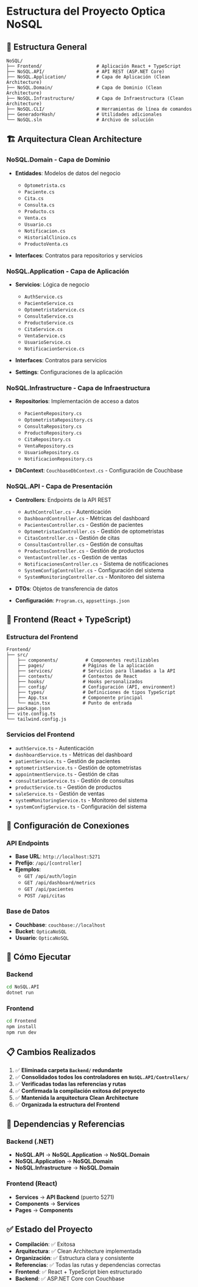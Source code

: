# Estructura del Proyecto Optica NoSQL

## 📁 Estructura General

```
NoSQL/
├── Frontend/                    # Aplicación React + TypeScript
├── NoSQL.API/                   # API REST (ASP.NET Core)
├── NoSQL.Application/           # Capa de Aplicación (Clean Architecture)
├── NoSQL.Domain/                # Capa de Dominio (Clean Architecture)
├── NoSQL.Infrastructure/        # Capa de Infraestructura (Clean Architecture)
├── NoSQL.CLI/                   # Herramientas de línea de comandos
├── GeneradorHash/               # Utilidades adicionales
└── NoSQL.sln                    # Archivo de solución
```

## 🏗️ Arquitectura Clean Architecture

### **NoSQL.Domain** - Capa de Dominio
- **Entidades**: Modelos de datos del negocio
  - `Optometrista.cs`
  - `Paciente.cs`
  - `Cita.cs`
  - `Consulta.cs`
  - `Producto.cs`
  - `Venta.cs`
  - `Usuario.cs`
  - `Notificacion.cs`
  - `HistorialClinico.cs`
  - `ProductoVenta.cs`

- **Interfaces**: Contratos para repositorios y servicios

### **NoSQL.Application** - Capa de Aplicación
- **Servicios**: Lógica de negocio
  - `AuthService.cs`
  - `PacienteService.cs`
  - `OptometristaService.cs`
  - `ConsultaService.cs`
  - `ProductoService.cs`
  - `CitaService.cs`
  - `VentaService.cs`
  - `UsuarioService.cs`
  - `NotificacionService.cs`

- **Interfaces**: Contratos para servicios
- **Settings**: Configuraciones de la aplicación

### **NoSQL.Infrastructure** - Capa de Infraestructura
- **Repositorios**: Implementación de acceso a datos
  - `PacienteRepository.cs`
  - `OptometristaRepository.cs`
  - `ConsultaRepository.cs`
  - `ProductoRepository.cs`
  - `CitaRepository.cs`
  - `VentaRepository.cs`
  - `UsuarioRepository.cs`
  - `NotificacionRepository.cs`

- **DbContext**: `CouchbaseDbContext.cs` - Configuración de Couchbase

### **NoSQL.API** - Capa de Presentación
- **Controllers**: Endpoints de la API REST
  - `AuthController.cs` - Autenticación
  - `DashboardController.cs` - Métricas del dashboard
  - `PacientesController.cs` - Gestión de pacientes
  - `OptometristasController.cs` - Gestión de optometristas
  - `CitasController.cs` - Gestión de citas
  - `ConsultasController.cs` - Gestión de consultas
  - `ProductosController.cs` - Gestión de productos
  - `VentasController.cs` - Gestión de ventas
  - `NotificacionesController.cs` - Sistema de notificaciones
  - `SystemConfigController.cs` - Configuración del sistema
  - `SystemMonitoringController.cs` - Monitoreo del sistema

- **DTOs**: Objetos de transferencia de datos
- **Configuración**: `Program.cs`, `appsettings.json`

## 🎨 Frontend (React + TypeScript)

### **Estructura del Frontend**
```
Frontend/
├── src/
│   ├── components/          # Componentes reutilizables
│   ├── pages/              # Páginas de la aplicación
│   ├── services/           # Servicios para llamadas a la API
│   ├── contexts/           # Contextos de React
│   ├── hooks/              # Hooks personalizados
│   ├── config/             # Configuración (API, environment)
│   ├── types/              # Definiciones de tipos TypeScript
│   ├── App.tsx             # Componente principal
│   └── main.tsx            # Punto de entrada
├── package.json
├── vite.config.ts
└── tailwind.config.js
```

### **Servicios del Frontend**
- `authService.ts` - Autenticación
- `dashboardService.ts` - Métricas del dashboard
- `patientService.ts` - Gestión de pacientes
- `optometristService.ts` - Gestión de optometristas
- `appointmentService.ts` - Gestión de citas
- `consultationService.ts` - Gestión de consultas
- `productService.ts` - Gestión de productos
- `saleService.ts` - Gestión de ventas
- `systemMonitoringService.ts` - Monitoreo del sistema
- `systemConfigService.ts` - Configuración del sistema

## 🔗 Configuración de Conexiones

### **API Endpoints**
- **Base URL**: `http://localhost:5271`
- **Prefijo**: `/api/[controller]`
- **Ejemplos**:
  - `GET /api/auth/login`
  - `GET /api/dashboard/metrics`
  - `GET /api/pacientes`
  - `POST /api/citas`

### **Base de Datos**
- **Couchbase**: `couchbase://localhost`
- **Bucket**: `OpticaNoSQL`
- **Usuario**: `OpticaNoSQL`

## 🚀 Cómo Ejecutar

### **Backend**
```bash
cd NoSQL.API
dotnet run
```

### **Frontend**
```bash
cd Frontend
npm install
npm run dev
```

## 📋 Cambios Realizados

1. ✅ **Eliminada carpeta `Backend/` redundante**
2. ✅ **Consolidados todos los controladores en `NoSQL.API/Controllers/`**
3. ✅ **Verificadas todas las referencias y rutas**
4. ✅ **Confirmada la compilación exitosa del proyecto**
5. ✅ **Mantenida la arquitectura Clean Architecture**
6. ✅ **Organizada la estructura del Frontend**

## 🔧 Dependencias y Referencias

### **Backend (.NET)**
- **NoSQL.API** → **NoSQL.Application** → **NoSQL.Domain**
- **NoSQL.Application** → **NoSQL.Domain**
- **NoSQL.Infrastructure** → **NoSQL.Domain**

### **Frontend (React)**
- **Services** → **API Backend** (puerto 5271)
- **Components** → **Services**
- **Pages** → **Components**

## ✅ Estado del Proyecto

- **Compilación**: ✅ Exitosa
- **Arquitectura**: ✅ Clean Architecture implementada
- **Organización**: ✅ Estructura clara y consistente
- **Referencias**: ✅ Todas las rutas y dependencias correctas
- **Frontend**: ✅ React + TypeScript bien estructurado
- **Backend**: ✅ ASP.NET Core con Couchbase 